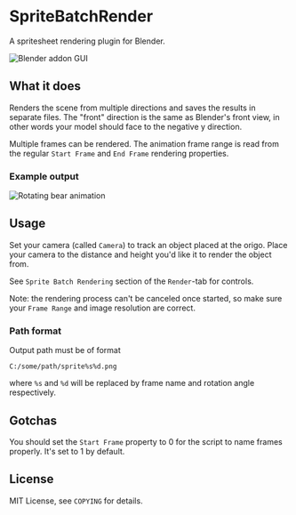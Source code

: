 SpriteBatchRender
=================

A spritesheet rendering plugin for Blender.

![Blender addon GUI](http://i.imgur.com/CtjAuz2.png)

## What it does

Renders the scene from multiple directions and saves the results in separate files.
The "front" direction is the same as Blender's front view, in other words your model
should face to the negative y direction.

Multiple frames can be rendered. The animation frame range is read from the regular
`Start Frame` and `End Frame` rendering properties.

### Example output
![Rotating bear animation](http://i.imgur.com/M4dFeMv.gif)

## Usage

Set your camera (called `Camera`) to track an object placed at the origo. 
Place your camera to the distance and height you'd like it to render the object from.

See `Sprite Batch Rendering` section of the `Render`-tab for controls.

Note: the rendering process can't be canceled once started, so make sure your `Frame Range` and image resolution are correct.

### Path format

Output path must be of format

    C:/some/path/sprite%s%d.png

where `%s` and `%d` will be replaced by frame name and rotation angle respectively.

## Gotchas

You should set the `Start Frame` property to 0 for the script to name frames properly. It's set to 1 by default.

## License
MIT License, see `COPYING` for details.


